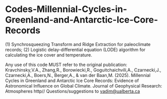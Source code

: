 # Codes-Millennial-Cycles-in-Greenland-and-Antarctic-Ice-Core-Records
(1) Synchrosqueezing Transform and Ridge Extraction for paleoclimate records; (2) Logistic delay-differential equation (LODE) algorithm for calculating the ice cover and temperature.

Any use of this code MUST refer to the original publication: 
Kravchinsky,V.A., Zhang,R., Borowiecki,R., Goguitchaichvili,A., Czarnecki,J., Czarnecki,A., Boers,N., Berger,A., & van der Baan,M. (2025). Millennial Cycles in Greenland and Antarctic Ice Core Records: Evidence of Astronomical Influence on Global Climate. Journal of Geophysical Research: Atmospheres
http//
Questions/suggestions to vadim@ualberta.ca
